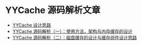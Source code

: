 # YYCache 源码解析文章

* [YYCache 设计思路](https://blog.ibireme.com/2015/10/26/yycache/)
* [YYCache 源码解析（一）：使用方法，架构与内存缓存的设计](https://cloud.tencent.com/developer/article/1199346)
* [YYCache 源码解析（二）：磁盘缓存的设计与缓存组件设计思路](https://cloud.tencent.com/developer/article/1199342)



